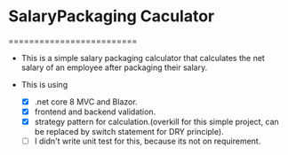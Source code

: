 # SalaryPackaging Caculator
=========================
- This is a simple salary packaging calculator that calculates the net salary of an employee after packaging their salary. 

- This is using 
	- [x] .net core 8 MVC and Blazor.
	- [x] frontend and backend validation.
	- [x] strategy pattern for calculation.(overkill for this simple project, can be replaced by switch statement for DRY principle).
	- [ ] I didn't write unit test for this, because its not on requirement.
